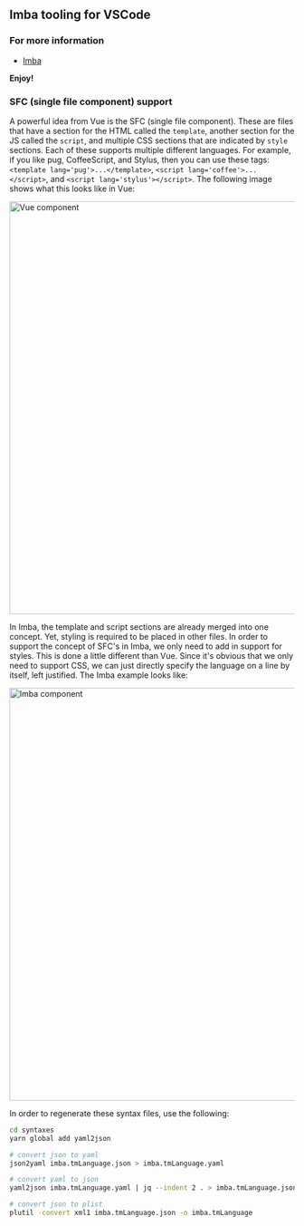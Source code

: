 ## Imba tooling for VSCode

### For more information

* [Imba](https://imba.io)

**Enjoy!**

### SFC (single file component) support

A powerful idea from Vue is the SFC (single file component). These are
files that have a section for the HTML called the `template`, another
section for the JS called the `script`, and multiple CSS sections that
are indicated by `style` sections. Each of these supports multiple
different languages. For example, if you like pug, CoffeeScript, and
Stylus, then you can use these tags: `<template lang='pug'>...</template>`,
`<script lang='coffee'>...</script>`, and `<script lang='stylus'></script>`.
The following image shows what this looks like in Vue:

<img width="729" alt="Vue component" src="https://user-images.githubusercontent.com/142875/52330016-8216e700-29b1-11e9-91cc-1c24b2429e66.png">

In Imba, the template and script sections are already merged into one
concept. Yet, styling is required to be placed in other files. In order
to support the concept of SFC's in Imba, we only need to add in support for
styles. This is done a little different than Vue. Since it's obvious that
we only need to support CSS, we can just directly specify the language on
a line by itself, left justified. The Imba example looks like:

<img width="729" alt="Imba component" src="https://user-images.githubusercontent.com/142875/52330289-59dbb800-29b2-11e9-9fb0-a81e9591c9d1.png">

In order to regenerate these syntax files, use the following:

```bash
cd syntaxes
yarn global add yaml2json

# convert json to yaml
json2yaml imba.tmLanguage.json > imba.tmLanguage.yaml

# convert yaml to json
yaml2json imba.tmLanguage.yaml | jq --indent 2 . > imba.tmLanguage.json

# convert json to plist
plutil -convert xml1 imba.tmLanguage.json -o imba.tmLanguage
```
